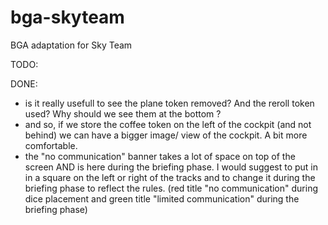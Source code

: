 # bga-skyteam
BGA adaptation for Sky Team

TODO:


DONE:
- is it really usefull to see the plane token removed? And the reroll token used? Why should we see them at the bottom ?
- and so, if we store the coffee token on the left of the cockpit (and not behind) we can have a bigger image/ view of the cockpit. A bit more comfortable.
- the "no communication" banner takes a lot of space on top of the screen AND is here during the briefing phase. I would suggest to put in in a square on the left or right of the tracks and to change it during the briefing phase to reflect the rules. (red title "no communication" during dice placement and green title "limited communication" during the briefing phase)



